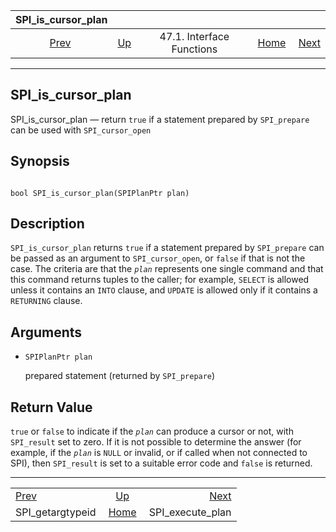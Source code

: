 

|                 SPI\_is\_cursor\_plan                 |                                                      |                           |                                                       |                                                       |
| :---------------------------------------------------: | :--------------------------------------------------- | :-----------------------: | ----------------------------------------------------: | ----------------------------------------------------: |
| [Prev](spi-spi-getargtypeid.html "SPI_getargtypeid")  | [Up](spi-interface.html "47.1. Interface Functions") | 47.1. Interface Functions | [Home](index.html "PostgreSQL 17devel Documentation") |  [Next](spi-spi-execute-plan.html "SPI_execute_plan") |

***

## SPI\_is\_cursor\_plan

SPI\_is\_cursor\_plan — return `true` if a statement prepared by `SPI_prepare` can be used with `SPI_cursor_open`

## Synopsis

```

bool SPI_is_cursor_plan(SPIPlanPtr plan)
```

## Description

`SPI_is_cursor_plan` returns `true` if a statement prepared by `SPI_prepare` can be passed as an argument to `SPI_cursor_open`, or `false` if that is not the case. The criteria are that the *`plan`* represents one single command and that this command returns tuples to the caller; for example, `SELECT` is allowed unless it contains an `INTO` clause, and `UPDATE` is allowed only if it contains a `RETURNING` clause.

## Arguments

* `SPIPlanPtr plan`

    prepared statement (returned by `SPI_prepare`)

## Return Value

`true` or `false` to indicate if the *`plan`* can produce a cursor or not, with `SPI_result` set to zero. If it is not possible to determine the answer (for example, if the *`plan`* is `NULL` or invalid, or if called when not connected to SPI), then `SPI_result` is set to a suitable error code and `false` is returned.

***

|                                                       |                                                       |                                                       |
| :---------------------------------------------------- | :---------------------------------------------------: | ----------------------------------------------------: |
| [Prev](spi-spi-getargtypeid.html "SPI_getargtypeid")  |  [Up](spi-interface.html "47.1. Interface Functions") |  [Next](spi-spi-execute-plan.html "SPI_execute_plan") |
| SPI\_getargtypeid                                     | [Home](index.html "PostgreSQL 17devel Documentation") |                                    SPI\_execute\_plan |
